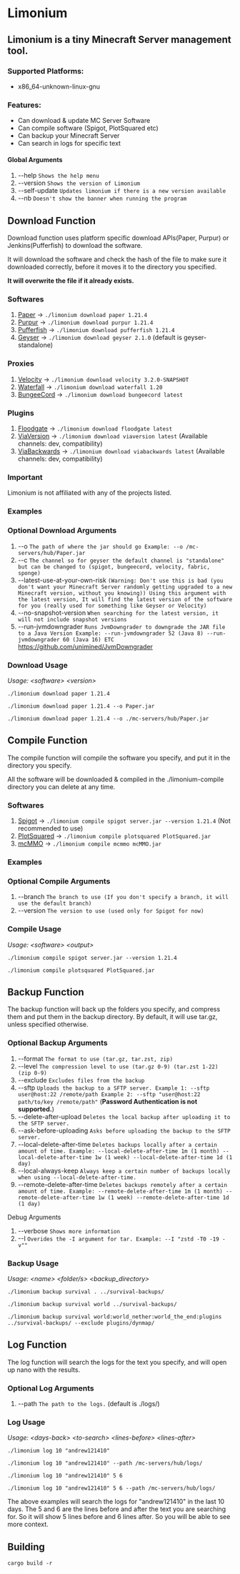 # Limonium

## Limonium is a tiny Minecraft Server management tool.

### Supported Platforms:
- x86_64-unknown-linux-gnu

### Features:
- Can download & update MC Server Software
- Can compile software (Spigot, PlotSquared etc)
- Can backup your Minecraft Server
- Can search in logs for specific text

#### Global Arguments
1. --help `Shows the help menu`
2. --version `Shows the version of Limonium`
3. --self-update `Updates limonium if there is a new version available`
4. --nb `Doesn't show the banner when running the program`

## Download Function
Download function uses platform specific download APIs(Paper, Purpur) or Jenkins(Pufferfish) to download the software.

It will download the software and check the hash of the file to make sure it downloaded correctly, before it moves it to the directory you specified.

**It will overwrite the file if it already exists.**

### Softwares

1. [Paper](https://github.com/PaperMC/Paper) -> `./limonium download paper 1.21.4`
2. [Purpur](https://github.com/PurpurMC/Purpur) -> `./limonium download purpur 1.21.4`
3. [Pufferfish](https://github.com/pufferfish-gg/Pufferfish) -> `./limonium download pufferfish 1.21.4`
4. [Geyser](https://github.com/GeyserMc/Geyser) -> `./limonium download geyser 2.1.0` (default is geyser-standalone)

### Proxies

1. [Velocity](https://github.com/PaperMC/Velocity) -> `./limonium download velocity 3.2.0-SNAPSHOT`
2. [Waterfall](https://github.com/PaperMC/Waterfall) -> `./limonium download waterfall 1.20`
3. [BungeeCord](https://github.com/SpigotMC/BungeeCord) -> `./limonium download bungeecord latest`

### Plugins
1. [Floodgate](https://github.com/GeyserMC/Floodgate) -> `./limonium download floodgate latest`
2. [ViaVersion](https://github.com/ViaVersion/ViaVersion) -> `./limonium download viaversion latest` (Available channels: dev, compatibility)
3. [ViaBackwards](https://github.com/ViaVersion/ViaBackwards) -> `./limonium download viabackwards latest` (Available channels: dev, compatibility)

### Important

Limonium is not affiliated with any of the projects listed.

### Examples

### Optional Download Arguments
1. --o `The path of where the jar should go Example: --o /mc-servers/hub/Paper.jar`
2. --c `The channel so for geyser the default channel is "standalone" but can be changed to (spigot, bungeecord, velocity, fabric, sponge)`
3. --latest-use-at-your-own-risk `(Warning: Don't use this is bad (you don't want your Minecraft Server randomly getting upgraded to a new Minecraft version, without you knowing)) Using this argument with the latest version, It will find the latest version of the software for you (really used for something like Geyser or Velocity)`
4. --no-snapshot-version `When searching for the latest version, it will not include snapshot versions`
5. --run-jvmdowngrader `Runs JvmDowngrader to downgrade the JAR file to a Java Version Example: --run-jvmdowngrader 52 (Java 8) --run-jvmdowngrader 60 (Java 16) ETC` https://github.com/unimined/JvmDowngrader
### Download Usage

*Usage: &lt;software&gt; &lt;version&gt;*

```
./limonium download paper 1.21.4
```

```
./limonium download paper 1.21.4 --o Paper.jar
```

```
./limonium download paper 1.21.4 --o ./mc-servers/hub/Paper.jar
```

## Compile Function

The compile function will compile the software you specify, and put it in the directory you specify.

All the software will be downloaded & compiled in the ./limonium-compile directory you can delete at any time.

### Softwares

1. [Spigot](https://hub.spigotmc.org/stash/projects/SPIGOT/repos/spigot/browse) -> `./limonium compile spigot server.jar --version 1.21.4` (Not recommended to use)
2. [PlotSquared](https://github.com/IntellectualSites/PlotSquared) -> `./limonium compile plotsquared PlotSquared.jar`
3. [mcMMO](https://github.com/mcMMO-Dev/mcMMO) -> `./limonium compile mcmmo mcMMO.jar`

### Examples

### Optional Compile Arguments
1. --branch `The branch to use (If you don't specify a branch, it will use the default branch)`
2. --version `The version to use (used only for Spigot for now)`

### Compile Usage

*Usage: &lt;software&gt; &lt;output&gt;*

```
./limonium compile spigot server.jar --version 1.21.4
```

``` 
./limonium compile plotsquared PlotSquared.jar
```

## Backup Function

The backup function will back up the folders you specify, and compress them and put them in the backup directory.
By default, it will use tar.gz, unless specified otherwise.

### Optional Backup Arguments
1. --format `The format to use (tar.gz, tar.zst, zip)`
2. --level `The compression level to use (tar.gz 0-9) (tar.zst 1-22) (zip 0-9)`
3. --exclude `Excludes files from the backup`
4. --sftp `Uploads the backup to a SFTP server. Example 1: --sftp user@host:22 /remote/path Example 2: --sftp "user@host:22 path/to/key /remote/path"` (**Password Authentication is not supported.**)
5. --delete-after-upload `Deletes the local backup after uploading it to the SFTP server.`
6. --ask-before-uploading `Asks before uploading the backup to the SFTP server.`
7. --local-delete-after-time `Deletes backups locally after a certain amount of time. Example: --local-delete-after-time 1m (1 month) --local-delete-after-time 1w (1 week) --local-delete-after-time 1d (1 day)`
8. --local-always-keep `Always keep a certain number of backups locally when using --local-delete-after-time.`
9. --remote-delete-after-time `Deletes backups remotely after a certain amount of time. Example: --remote-delete-after-time 1m (1 month) --remote-delete-after-time 1w (1 week) --remote-delete-after-time 1d (1 day)`

Debug Arguments
1. --verbose `Shows more information`
2. --I `Overides the -I argument for tar. Example: --I "zstd -T0 -19 -v""`

### Backup Usage

*Usage: &lt;name&gt; &lt;folder/s&gt; &lt;backup_directory&gt;*

```
./limonium backup survival . ../survival-backups/
```
```
./limonium backup survival world ../survival-backups/
```
```
./limonium backup survival world:world_nether:world_the_end:plugins ../survival-backups/ --exclude plugins/dynmap/
```

## Log Function

The log function will search the logs for the text you specify, and will open up nano with the results.

### Optional Log Arguments
1. --path `The path to the logs.` (default is ./logs/)

### Log Usage

*Usage: &lt;days-back&gt; &lt;to-search&gt; &lt;lines-before&gt; &lt;lines-after&gt;*

```
./limonium log 10 "andrew121410"
```
```
./limonium log 10 "andrew121410" --path /mc-servers/hub/logs/
```
```
./limonium log 10 "andrew121410" 5 6
```
```
./limonium log 10 "andrew121410" 5 6 --path /mc-servers/hub/logs/
```

The above examples will search the logs for "andrew121410" in the last 10 days.
The 5 and 6 are the lines before and after the text you are searching for. So it will show 5 lines before and 6 lines after. So you will be able to see more context.

## Building

`cargo build -r`
